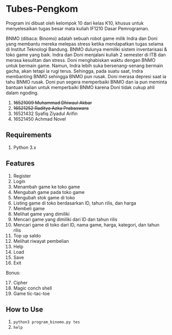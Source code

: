 # Tubes-Pengkom
Program ini dibuat oleh kelompok 10 dari kelas K10, khusus untuk menyelesaikan tugas besar mata kuliah IF1210 Dasar Pemrograman.

BNMO (dibaca: Binomo) adalah sebuah robot game milik Indra dan Doni yang membantu mereka melepas stress ketika mendapatkan tugas selama di Institut Teknologi Bandung. BNMO dulunya memiliki sistem inventarisasi & toko game yang baik. Indra dan Doni menjalani kuliah 2 semester di ITB dan merasa kesulitan dan stress. Doni menghabiskan waktu dengan BNMO untuk bermain game. Namun, Indra lebih suka bersenang-senang bermain gacha, akan tetapi ia rugi terus. Sehingga, pada suatu saat, Indra membanting BNMO sehingga BNMO pun rusak. Doni merasa depresi saat ia tahu BNMO rusak. Doni pun segera memperbaiki BNMO dan ia pun meminta bantuan kalian untuk memperbaiki BNMO karena Doni tidak cukup ahli dalam ngoding.
1. ~~16521009 Muhammad Dhiwaul Akbar~~
2. ~~16521252 Raditya Azka Prabaswara~~
3. 16521432 Syafiq Ziyadul Arifin
4. 16521450 Achmad Novel

## Requirements
1. Python 3.x

## Features
1. Register
2. Login
3. Menambah game ke toko game
4. Mengubah game pada toko game
5. Mengubah stok game di toko
6. Listing game di toko berdasarkan ID, tahun rilis, dan harga
7. Membeli game
8. Melihat game yang dimiliki
9. Mencari game yang dimiliki dari ID dan tahun rilis
10. Mencari game di toko dari ID, nama game, harga, kategori, dan tahun rilis
11. Top up saldo
12. Melihat riwayat pembelian
13. Help
14. Load
15. Save
16. Exit

Bonus:

17. Cipher
18. Magic conch shell
19. Game tic-tac-toe

## How to Use
1. `python3 program_binomo.py tes`
2. `help`